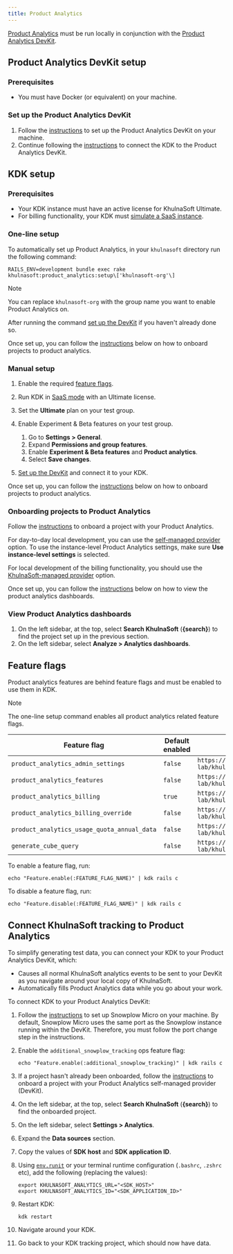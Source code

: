 ```yaml
---
title: Product Analytics
---
```


[Product Analytics](https://docs.khulnasoft.com/ee/user/product_analytics/) must be run locally in conjunction with the [Product Analytics DevKit](https://khulnasoft.com/khulnasoft-org/analytics-section/product-analytics/devkit).

## Product Analytics DevKit setup

### Prerequisites

- You must have Docker (or equivalent) on your machine.

### Set up the Product Analytics DevKit

1. Follow the [instructions](https://khulnasoft.com/khulnasoft-org/analytics-section/product-analytics/devkit#product-analytics-devkit) to set up the Product Analytics DevKit on your machine.
1. Continue following the [instructions](https://khulnasoft.com/khulnasoft-org/analytics-section/product-analytics/devkit#connecting-kdk-to-your-devkit) to connect the KDK to the Product Analytics DevKit.

## KDK setup

### Prerequisites

- Your KDK instance must have an active license for KhulnaSoft Ultimate.
- For billing functionality, your KDK must [simulate a SaaS instance](https://docs.khulnasoft.com/ee/development/ee_features.html#simulate-a-saas-instance).

### One-line setup

To automatically set up Product Analytics, in your `khulnasoft` directory run the following command:

```shell
RAILS_ENV=development bundle exec rake khulnasoft:product_analytics:setup\['khulnasoft-org'\]
```

> [!note]
> You can replace `khulnasoft-org` with the group name you want to enable Product Analytics on.

After running the command [set up the DevKit](#set-up-the-product-analytics-devkit) if you haven't already done so.

Once set up, you can follow the [instructions](#onboarding-projects-to-product-analytics) below on how to onboard projects to product analytics.

### Manual setup

1. Enable the required [feature flags](#feature-flags).
1. Run KDK in [SaaS mode](https://docs.khulnasoft.com/ee/development/ee_features.html#simulate-a-saas-instance) with an Ultimate license.
1. Set the **Ultimate** plan on your test group.
1. Enable Experiment & Beta features on your test group.

   1. Go to **Settings > General**.
   1. Expand **Permissions and group features**.
   1. Enable **Experiment & Beta features** and **Product analytics**.
   1. Select **Save changes**.

1. [Set up the DevKit](#set-up-the-product-analytics-devkit) and connect it to your KDK.

Once set up, you can follow the [instructions](#onboarding-projects-to-product-analytics) below on how to onboard projects to product analytics.

### Onboarding projects to Product Analytics

Follow the [instructions](https://docs.khulnasoft.com/ee/user/product_analytics/#onboard-a-khulnasoft-project) to onboard a project with your Product Analytics.

For day-to-day local development, you can use the [self-managed provider](https://docs.khulnasoft.com/ee/user/product_analytics/?tab=Self-managed+provider#onboard-a-khulnasoft-project) 
option. To use the instance-level Product Analytics settings, make sure **Use instance-level settings** is selected.

For local development of the billing functionality, you should use the [KhulnaSoft-managed provider](https://docs.khulnasoft.com/ee/user/product_analytics/?tab=KhulnaSoft-managed+provider#onboard-a-khulnasoft-project)
option.

Once set up, you can follow the [instructions](#view-product-analytics-dashboards) below on how to view the product analytics dashboards.

### View Product Analytics dashboards

1. On the left sidebar, at the top, select **Search KhulnaSoft** (**{search}**) to find the project set up in the previous
   section.
1. On the left sidebar, select **Analyze > Analytics dashboards**.

## Feature flags

Product analytics features are behind feature flags and must be enabled to use them in KDK.

> [!note]
> The one-line setup command enables all product analytics related feature flags.

| Feature flag                                 | Default enabled | Introduced by                                                  |
|----------------------------------------------|-----------------|----------------------------------------------------------------|
| `product_analytics_admin_settings`           | `false`         | `https://github.com/khulnasoft-lab/khulnasoft/-/merge_requests/167192` |
| `product_analytics_features`                 | `false`         | `https://github.com/khulnasoft-lab/khulnasoft/-/merge_requests/167296` |
| `product_analytics_billing`                  | `true`          | `https://github.com/khulnasoft-lab/khulnasoft/-/merge_requests/141624` |
| `product_analytics_billing_override`         | `false`         | `https://github.com/khulnasoft-lab/khulnasoft/-/merge_requests/148991` |
| `product_analytics_usage_quota_annual_data`  | `false`         | `https://github.com/khulnasoft-lab/khulnasoft/-/merge_requests/136932` |
| `generate_cube_query`                        | `false`         | `https://github.com/khulnasoft-lab/khulnasoft/-/merge_requests/140107` |

To enable a feature flag, run:

```shell
echo "Feature.enable(:FEATURE_FLAG_NAME)" | kdk rails c
```

To disable a feature flag, run:

```shell
echo "Feature.disable(:FEATURE_FLAG_NAME)" | kdk rails c
```

## Connect KhulnaSoft tracking to Product Analytics

To simplify generating test data, you can connect your KDK to your Product Analytics DevKit, which:

- Causes all normal KhulnaSoft analytics events to be sent to your DevKit as you navigate around your local copy of KhulnaSoft.
- Automatically fills Product Analytics data while you go about your work.

To connect KDK to your Product Analytics DevKit:

1. Follow the [instructions](https://docs.khulnasoft.com/ee/development/internal_analytics/internal_event_instrumentation/local_setup_and_debugging.html#setup-local-event-collector)
   to set up Snowplow Micro on your machine. By default, Snowplow Micro uses the same port as the Snowplow instance running within the DevKit. Therefore, you must
   follow the port change step in the instructions.
1. Enable the `additional_snowplow_tracking` ops feature flag:

   ```shell
   echo "Feature.enable(:additional_snowplow_tracking)" | kdk rails c
   ```

1. If a project hasn't already been onboarded, follow the [instructions](#onboarding-projects-to-product-analytics) to onboard a project with your Product Analytics
   self-managed provider (DevKit).
1. On the left sidebar, at the top, select **Search KhulnaSoft** (**{search}**) to find the onboarded project.
1. On the left sidebar, select **Settings > Analytics**.
1. Expand the **Data sources** section.
1. Copy the values of **SDK host** and **SDK application ID**.
1. Using [`env.runit`](../runit.md#using-environment-variables) or your terminal runtime configuration (`.bashrc`, `.zshrc` etc), add the following (replacing the values):

   ```shell
   export KHULNASOFT_ANALYTICS_URL="<SDK_HOST>"
   export KHULNASOFT_ANALYTICS_ID="<SDK_APPLICATION_ID>"
   ```

1. Restart KDK:

   ```shell
   kdk restart
   ```

1. Navigate around your KDK.
1. Go back to your KDK tracking project, which should now have data.
